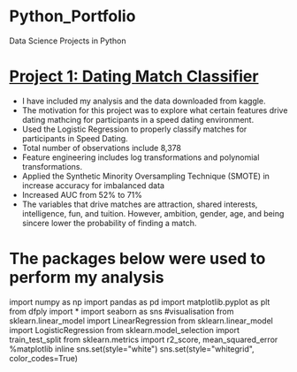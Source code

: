 # Python_Portfolio
Data Science Projects in Python

# [Project 1: Dating Match Classifier](https://github.com/rudymeza54/Python_Portfolio/blob/master/Dating_Classifier_Code%20(2).ipynb)
* I have included my analysis and the data downloaded from kaggle.
* The motivation for this project was to explore what certain features drive dating mathcing for participants in a speed dating environment.
* Used the Logistic Regression to properly classify matches for participants in Speed Dating.
* Total number of observations include 8,378
* Feature engineering includes log transformations and polynomial transformations.
* Applied the Synthetic Minority Oversampling Technique (SMOTE) in increase accuracy for imbalanced data
* Increased AUC from 52% to 71%
* The variables that drive matches are attraction, shared interests, intelligence, fun, and tuition. However, ambition, gender, age, and being sincere lower the probability of finding a match.

# The packages below were used to perform my analysis
import numpy as np
import pandas as pd
import matplotlib.pyplot as plt
from dfply import *
import seaborn as sns #visualisation
from sklearn.linear_model import LinearRegression
from sklearn.linear_model import LogisticRegression
from sklearn.model_selection import train_test_split
from sklearn.metrics import r2_score, mean_squared_error
%matplotlib inline
sns.set(style="white")
sns.set(style="whitegrid", color_codes=True)
